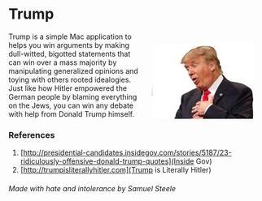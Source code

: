 # Trump 
<img src="trump.png" align="right" width="40%" style="float:right;padding:20px;">

Trump is a simple Mac application to helps you win arguments by making dull-witted, bigotted statements that can win over a mass 
majority by manipulating generalized opinions and toying with others rooted idealogies. Just like how Hitler empowered the German 
people by blaming everything on the Jews, you can win any debate with help from Donald Trump himself.

### References
1. [http://presidential-candidates.insidegov.com/stories/5187/23-ridiculously-offensive-donald-trump-quotes](Inside Gov)
2. [http://trumpisliterallyhitler.com](Trump is Literally Hitler)


###### Made with hate and intolerance by Samuel Steele